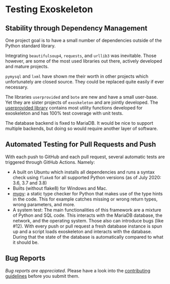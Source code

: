 # Testing Exoskeleton

## Stability through Dependency Management

One project goal is to have a small number of dependencies outside of the Python standard library.

Integrating `beautifulsoup4`, `requests`, and `urllib3` was inevitable. Those however, are some of the most used libraries out there, actively developed and mature projects.

`pymysql` and `lxml` have shown me their worth in other projects which unfortunately are closed source. They could be replaced quite easily if ever necessary.

The libraries `userprovided` and `bote` are new and have a small user-base. Yet they are sister projects of `exoskeleton` and are jointly developed. The [userprovided library](https://github.com/RuedigerVoigt/userprovided "GitHub page for userprovided") contains most utility functions developed for exoskeleton and has 100% test coverage with unit tests.

The database backend is fixed to MariaDB. It would be nice to support multiple backends, but doing so would require another layer of software.

## Automated Testing for Pull Requests and Push

With each push to GitHub and each pull request, several automatic tests are triggered through GitHub Actions. Namely:
* A built on Ubuntu which installs all dependencies and runs a syntax check using `flake8` for all supported Python versions (as of July 2020: 3.6, 3.7 and 3.8)
* Builts (without flake8) for Windows and Mac.
* [mypy](http://mypy-lang.org/): a static type checker for Python that makes use of the type hints in the code. This for example catches missing or wrong return types, wrong parameters, and more.
* A system test: The main functionalities of this framework are a mixture of Python and SQL code. This interacts with the MariaDB database, the network, and the operating system. Those also can introduce bugs (like #12). With every push or pull request a fresh database instance is spun up and a script loads exoskeleton and interacts with the database. During that the state of the database is automatically compared to what it should be.


## Bug Reports

*Bug reports are appreciated*. Please have a look into the [contributing guidelines](../contributing.md) before you submit them.

